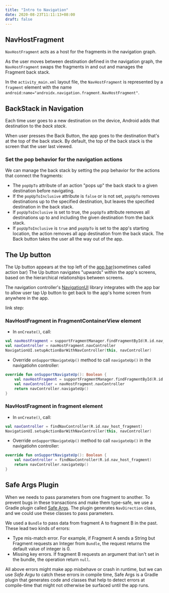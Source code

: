 ```yaml
---
title: "Intro to Navigation"
date: 2020-08-23T11:11:13+08:00
draft: false
---
```


## NavHostFragment

`NavHostFragment` acts as a host for the fragments in the navigation graph.

As the user moves between destination defined in the navigation graph, the `NavHostFragment` swaps the fragments in and out and manages the Fragment back stack.

In the `activity_main.xml` layout file, the `NavHostFragment` is represented by a `fragment` element with the name `android:name="androidx.navigation.fragment.NavHostFragment"`.

## BackStack in Navigation

Each time user goes to a new destination on the device, Android adds that destination to the *back stack*.

When user presses the Back Button, the app goes to the destination that's at the top of the back stack. By default, the top of the back stack is the screen that the user last viewed.

### Set the pop behavior for the navigation actions

We can manage the back stack by setting the pop behavior for the actions that connect the fragments:

+ The `popUpTo` attribute of an action "pops up" the back stack to a given destination before navigating.
+ If the `popUpToInclusive` attribute is `false` or is not set, `popUpTo` removes destinations up to the specified destination, but leaves the specified destination in the back stack.
+ If `popUpToInclusive` is set to true, the `popUpTo` attribute removes all destinations up to and including the given destination from the back stack.
+ If `popUpToInclusive` is `true` and `popUpTo` is set to the app's starting location, the action removes all app destination from the back stack. The Back button takes the user all the way out of the app.

## The Up button

The Up button appears at the top left of the [app bar][ab](sometimes called action bar) The Up button navigates "upwards" within the app's screens, based on the hierarchical relationships between screens.

The navigation controller's [NavigationUI][ni] library integrates with the app bar to allow user tap Up button to get back to the app's home screen from anywhere in the app.

link step:

### NavHostFragment in FragmentContainerView element

+ In `onCreate()`, call:

``` kotlin
val navHostFragment = supportFragmentManager.findFragmentById(R.id.nav_host_fragment) as NavHostFragment
val navController = navHostFragment.navController
NavigationUI.setupActionBarWithNavController(this, navController)
```

+ Override `onSupportNavigateUp()` method to call `navigateUp()` in the navigatiohn controller:

``` kotlin
override fun onSupportNavigateUp(): Boolean {
    val navHostFragment = supportFragmentManager.findFragmentById(R.id.nav_host_fragment) as NavHostFragment
    val navController = navHostFragment.navController
    return navController.navigateUp()
}
```

### NavHostFragment in fragment element

+ In `onCreate()`, call:

``` kotlin
val navController = findNavController(R.id.nav_host_fragment)
NavigationUI.setupActionBarWithNavController(this, navController)
```

+ Override `onSupportNavigateUp()` method to call `navigateUp()` in the navigatiohn controller:

``` kotlin
override fun onSupportNavigateUp(): Boolean {
    val navController = findNavController(R.id.nav_host_fragment)
    return navController.navigateUp()
}
```

## Safe Args Plugin

When we needs to pass parameters from one fragment to another. To prevent bugs in these transactions and make them type-safe, we use a Gradle plugin called [Safe Args][sa]. The plugin generates `NavDirection` class, and we could use these classes to pass parameters.

We used a `Bundle` to pass data from fragment A to fragment B in the past. These lead two kinds of errors:

+ Type mis-match error. For example, if Fragment A sends a String but Fragment requests an Integer from `Bundle`, the request returns the default value of integer is 0.
+ Missing key errors. If fragment B requests an argument that isn't set in the bundle, the operation return `null`.

All above errors might make app misbehave or crash in runtime, but we can use *Safe Argu* to catch these errors in compile time, Safe Args is a Gradle plugin that generates code and classes that help to detect errors at compile-time that might not otherwise be surfaced until the app runs.

[links]:https://codelabs.developers.google.com/codelabs/kotlin-android-training-add-navigation/index.html#12
[ab]:https://developer.android.com/topic/libraries/architecture/navigation/navigation-ui#top_app_bar
[ni]:https://developer.android.com/topic/libraries/architecture/navigation/navigation-ui
[sa]:https://developer.android.com/topic/libraries/architecture/navigation/navigation-pass-data#Safe-args
[practice1]:https://medium.com/google-developer-experts/using-navigation-architecture-component-in-a-large-banking-app-ac84936a42c2
